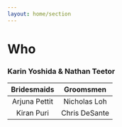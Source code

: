 ```yaml
---
layout: home/section
---
```


# Who

### Karin Yoshida & Nathan Teetor

| Bridesmaids   | Groomsmen     |
|:-------------:|:-------------:|
| Arjuna Pettit | Nicholas Loh  |
| Kiran Puri    | Chris DeSante |
